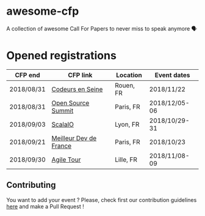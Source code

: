# awesome-cfp
A collection of awesome Call For Papers to never miss to speak anymore 🗣

# Opened registrations

| CFP end    | CFP link                                                   | Location  | Event dates   |
| ---------- | ---------------------------------------------------------- | --------- | ------------- |
| 2018/08/31 | [Codeurs en Seine](https://codeursenseine.cfp.io/)         | Rouen, FR | 2018/11/22    |
| 2018/08/31 | [Open Source Summit](http://cfp.opensourcesummit.paris/)   | Paris, FR | 2018/12/05-06 |
| 2018/09/03 | [ScalaIO](https://cfp.scala.io/)                           | Lyon, FR  | 2018/10/29-31 |
| 2018/09/21 | [Meilleur Dev de France](https://www.papercall.io/mdf2018) | Paris, FR | 2018/10/23    |
| 2018/09/30 | [Agile Tour](http://2018.agiletour-lille.org/cfp/)         | Lille, FR | 2018/11/08-09 |

## Contributing

You want to add your event ? Please, check first our contribution guidelines [here](CONTRIBUTING.md) and make a Pull Request !
